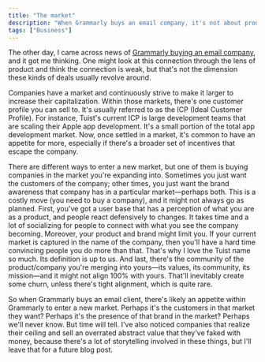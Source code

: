 ```yaml
---
title: "The market"
description: "When Grammarly buys an email company, it's not about product synergy—it's about entering new markets, acquiring customers, and expanding beyond their name."
tags: ["Business"]
---
```


The other day, I came across news of [Grammarly buying an email company](https://www.grammarly.com/blog/company/grammarly-to-acquire-superhuman/), and it got me thinking. One might look at this connection through the lens of product and think the connection is weak, but that's not the dimension these kinds of deals usually revolve around.

Companies have a market and continuously strive to make it larger to increase their capitalization. Within those markets, there's one customer profile you can sell to. It's usually referred to as the ICP (Ideal Customer Profile). For instance, Tuist's current ICP is large development teams that are scaling their Apple app development. It's a small portion of the total app development market. Now, once settled in a market, it's common to have an appetite for more, especially if there's a broader set of incentives that escape the company.

There are different ways to enter a new market, but one of them is buying companies in the market you're expanding into. Sometimes you just want the customers of the company; other times, you just want the brand awareness that company has in a particular market—perhaps both. This is a costly move (you need to buy a company), and it might not always go as planned. First, you've got a user base that has a perception of what you are as a product, and people react defensively to changes. It takes time and a lot of socializing for people to connect with what you see the company becoming. Moreover, your product and brand might limit you. If your current market is captured in the name of the company, then you'll have a hard time convincing people you do more than that. That's why I love the Tuist name so much. Its definition is up to us. And last, there's the community of the product/company you're merging into yours—its values, its community, its mission—and it might not align 100% with yours. That'll inevitably create some churn, unless there's tight alignment, which is quite rare.

So when Grammarly buys an email client, there's likely an appetite within Grammarly to enter a new market. Perhaps it's the customers in that market they want? Perhaps it's the presence of that brand in the market? Perhaps we'll never know. But time will tell. I've also noticed companies that realize their ceiling and sell an overrated abstract value that they've faked with money, because there's a lot of storytelling involved in these things, but I'll leave that for a future blog post.
